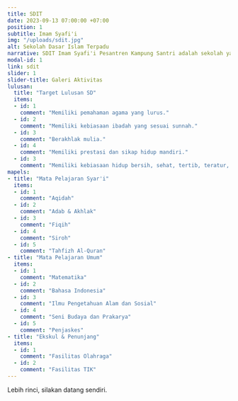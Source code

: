 ```yaml
---
title: SDIT
date: 2023-09-13 07:00:00 +07:00
position: 1
subtitle: Imam Syafi'i
img: "/uploads/sdit.jpg"
alt: Sekolah Dasar Islam Terpadu
narrative: SDIT Imam Syafi'i Pesantren Kampung Santri adalah sekolah yang mengimplementasikan pendidikan akhlak kepada para siswa-siswinya dalam pergaulan hidup sehari-hari baik di lingkungan sekolah maupun di lingkungan rumahnya.
modal-id: 1
link: sdit
slider: 1
slider-title: Galeri Aktivitas
lulusan:
  title: "Target Lulusan SD"
  items:
  - id: 1
    comment: "Memiliki pemahaman agama yang lurus."
  - id: 2
    comment: "Memiliki kebiasaan ibadah yang sesuai sunnah."
  - id: 3
    comment: "Berakhlak mulia."
  - id: 4
    comment: "Memiliki prestasi dan sikap hidup mandiri."
  - id: 3
    comment: "Memiliki kebiasaan hidup bersih, sehat, tertib, teratur, dan produktif."
mapels:
- title: "Mata Pelajaran Syar'i"
  items:
  - id: 1
    comment: "Aqidah"
  - id: 2
    comment: "Adab & Akhlak"
  - id: 3
    comment: "Fiqih"
  - id: 4
    comment: "Siroh"
  - id: 5
    comment: "Tahfizh Al-Quran"
- title: "Mata Pelajaran Umum"
  items:
  - id: 1
    comment: "Matematika"
  - id: 2
    comment: "Bahasa Indonesia"
  - id: 3
    comment: "Ilmu Pengetahuan Alam dan Sosial"
  - id: 4
    comment: "Seni Budaya dan Prakarya"
  - id: 5
    comment: "Penjaskes"
- title: "Ekskul & Penunjang"
  items:
  - id: 1
    comment: "Fasilitas Olahraga"
  - id: 2
    comment: "Fasilitas TIK"
---
```

Lebih rinci, silakan datang sendiri.